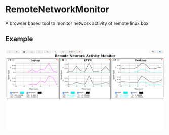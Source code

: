 # RemoteNetworkMonitor
A browser based tool to monitor network activity of remote linux box

## Example
![Sample](sample.png)
